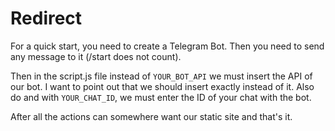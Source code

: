 # Redirect
For a quick start, you need to create a Telegram Bot. Then you need to send any message to it (/start does not count).

Then in the script.js file instead of ```YOUR_BOT_API``` we must insert the API of our bot. I want to point out that we should insert exactly instead of it. Also do and with ```YOUR_CHAT_ID```, we must enter the ID of your chat with the bot.

After all the actions can somewhere want our static site and that's it.
